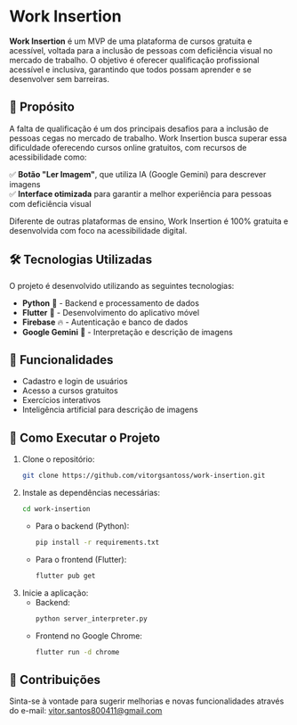 # Work Insertion

**Work Insertion** é um MVP de uma plataforma de cursos gratuita e acessível, voltada para a inclusão de pessoas com deficiência visual no mercado de trabalho. O objetivo é oferecer qualificação profissional acessível e inclusiva, garantindo que todos possam aprender e se desenvolver sem barreiras.

## 🎯 Propósito
A falta de qualificação é um dos principais desafios para a inclusão de pessoas cegas no mercado de trabalho. Work Insertion busca superar essa dificuldade oferecendo cursos online gratuitos, com recursos de acessibilidade como:
 
✅ **Botão "Ler Imagem"**, que utiliza IA (Google Gemini) para descrever imagens  
✅ **Interface otimizada** para garantir a melhor experiência para pessoas com deficiência visual  

Diferente de outras plataformas de ensino, Work Insertion é 100% gratuita e desenvolvida com foco na acessibilidade digital.

## 🛠️ Tecnologias Utilizadas
O projeto é desenvolvido utilizando as seguintes tecnologias:

- **Python** 🐍 - Backend e processamento de dados
- **Flutter** 📱 - Desenvolvimento do aplicativo móvel
- **Firebase** 🔥 - Autenticação e banco de dados
- **Google Gemini** 🤖 - Interpretação e descrição de imagens

## 📌 Funcionalidades
- Cadastro e login de usuários
- Acesso a cursos gratuitos
- Exercícios interativos
- Inteligência artificial para descrição de imagens

## 🚀 Como Executar o Projeto
1. Clone o repositório:
   ```sh
   git clone https://github.com/vitorgsantoss/work-insertion.git
   ```
2. Instale as dependências necessárias:
   ```sh
   cd work-insertion
   ```
   - Para o backend (Python):
     ```sh
     pip install -r requirements.txt
     ```
   - Para o frontend (Flutter):
     ```sh
     flutter pub get
     ```
3. Inicie a aplicação:
   - Backend:
     ```sh
     python server_interpreter.py
     ```
   - Frontend no Google Chrome:
     ```sh
     flutter run -d chrome
     ```

## 🤝 Contribuições
Sinta-se à vontade para sugerir melhorias e novas funcionalidades através do e-mail: vitor.santos800411@gmail.com

